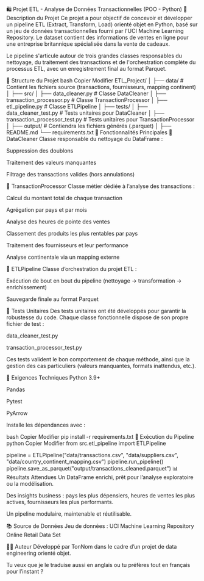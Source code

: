 🛍️ Projet ETL - Analyse de Données Transactionnelles (POO - Python)
📌 Description du Projet
Ce projet a pour objectif de concevoir et développer un pipeline ETL (Extract, Transform, Load) orienté objet en Python, basé sur un jeu de données transactionnelles fourni par l'UCI Machine Learning Repository.
Le dataset contient des informations de ventes en ligne pour une entreprise britannique spécialisée dans la vente de cadeaux.

Le pipeline s'articule autour de trois grandes classes responsables du nettoyage, du traitement des transactions et de l'orchestration complète du processus ETL, avec un enregistrement final au format Parquet.

📁 Structure du Projet
bash
Copier
Modifier
ETL_Project/
│
├── data/                      # Contient les fichiers source (transactions, fournisseurs, mapping continent)
│
├── src/
│   ├── data_cleaner.py        # Classe DataCleaner
│   ├── transaction_processor.py  # Classe TransactionProcessor
│   ├── etl_pipeline.py        # Classe ETLPipeline
│
├── tests/
│   ├── data_cleaner_test.py   # Tests unitaires pour DataCleaner
│   ├── transaction_processor_test.py # Tests unitaires pour TransactionProcessor
│
├── output/                    # Contiendra les fichiers générés (.parquet)
│
├── README.md
└── requirements.txt
🧠 Fonctionnalités Principales
🔹 DataCleaner
Classe responsable du nettoyage du DataFrame :

Suppression des doublons

Traitement des valeurs manquantes

Filtrage des transactions valides (hors annulations)

🔹 TransactionProcessor
Classe métier dédiée à l’analyse des transactions :

Calcul du montant total de chaque transaction

Agrégation par pays et par mois

Analyse des heures de pointe des ventes

Classement des produits les plus rentables par pays

Traitement des fournisseurs et leur performance

Analyse continentale via un mapping externe

🔹 ETLPipeline
Classe d’orchestration du projet ETL :

Exécution de bout en bout du pipeline (nettoyage → transformation → enrichissement)

Sauvegarde finale au format Parquet

🧪 Tests Unitaires
Des tests unitaires ont été développés pour garantir la robustesse du code.
Chaque classe fonctionnelle dispose de son propre fichier de test :

data_cleaner_test.py

transaction_processor_test.py

Ces tests valident le bon comportement de chaque méthode, ainsi que la gestion des cas particuliers (valeurs manquantes, formats inattendus, etc.).

📝 Exigences Techniques
Python 3.9+

Pandas

Pytest

PyArrow

Installe les dépendances avec :

bash
Copier
Modifier
pip install -r requirements.txt
🚀 Exécution du Pipeline
python
Copier
Modifier
from src.etl_pipeline import ETLPipeline

pipeline = ETLPipeline("data/transactions.csv", "data/suppliers.csv", "data/country_continent_mapping.csv")
pipeline.run_pipeline()
pipeline.save_as_parquet("output/transactions_cleaned.parquet")
📊 Résultats Attendues
Un DataFrame enrichi, prêt pour l’analyse exploratoire ou la modélisation.

Des insights business : pays les plus dépensiers, heures de ventes les plus actives, fournisseurs les plus performants.

Un pipeline modulaire, maintenable et réutilisable.

📚 Source de Données
Jeu de données :
UCI Machine Learning Repository
Online Retail Data Set

👨‍💻 Auteur
Développé par TonNom dans le cadre d’un projet de data engineering orienté objet.

Tu veux que je le traduise aussi en anglais ou tu préfères tout en français pour l’instant ?